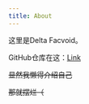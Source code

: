 ```yaml
---
title: About
---
```


这里是Delta Facvoid。

GitHub仓库在这：[Link](https://github.com/Facvoid/facvoid.github.io)

~~显然我懒得介绍自己~~

~~那就摆烂（~~